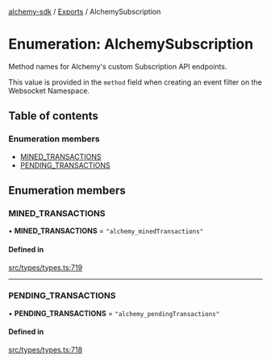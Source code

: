 [alchemy-sdk](../README.md) / [Exports](../modules.md) / AlchemySubscription

# Enumeration: AlchemySubscription

Method names for Alchemy's custom Subscription API endpoints.

This value is provided in the `method` field when creating an event filter on
the Websocket Namespace.

## Table of contents

### Enumeration members

- [MINED\_TRANSACTIONS](AlchemySubscription.md#mined_transactions)
- [PENDING\_TRANSACTIONS](AlchemySubscription.md#pending_transactions)

## Enumeration members

### MINED\_TRANSACTIONS

• **MINED\_TRANSACTIONS** = `"alchemy_minedTransactions"`

#### Defined in

[src/types/types.ts:719](https://github.com/alchemyplatform/alchemy-sdk-js/blob/873c9882/src/types/types.ts#L719)

___

### PENDING\_TRANSACTIONS

• **PENDING\_TRANSACTIONS** = `"alchemy_pendingTransactions"`

#### Defined in

[src/types/types.ts:718](https://github.com/alchemyplatform/alchemy-sdk-js/blob/873c9882/src/types/types.ts#L718)
